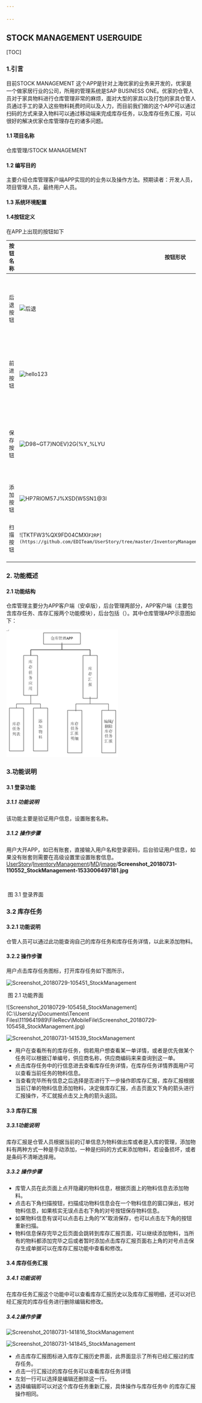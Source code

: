 ```yaml
---

---
```


##  STOCK MANAGEMENT USERGUIDE

[TOC]

### 1.引言

目前STOCK MANAGEMENT 这个APP是针对上海优家的业务来开发的，优家是一个做家居行业的公司，所用的管理系统是SAP BUSINESS ONE。优家的仓管人员对于家具物料进行仓库管理非常的麻烦，面对大型的家具以及打包的家具仓管人员通过手工的录入这些物料耗费时间以及人力，而目前我们做的这个APP可以通过扫码的方式来录入物料可以通过移动端来完成库存任务，以及库存任务汇报，可以很好的解决优家仓库管理存在的诸多问题。

#### 1.1 项目名称

仓库管理/STOCK MANAGEMENT

#### 1.2 编写目的

主要介绍仓库管理客户端APP实现的的业务以及操作方法。预期读者：开发人员，项目管理人员，最终用户人员。

#### 1.3 系统环境配置

#### 1.4按钮定义

在APP上出现的按钮如下

| 按钮名称 | 按钮形状                                                     | 按钮含义                             |
| -------- | ------------------------------------------------------------ | ------------------------------------ |
| 后退按钮 | ![后退]([UserStory](https://github.com/EDITeam/UserStory)/[InventoryManagement](https://github.com/EDITeam/UserStory/tree/master/InventoryManagement)/[MD](https://github.com/EDITeam/UserStory/tree/master/InventoryManagement/MD)/[image](https://github.com/EDITeam/UserStory/tree/master/InventoryManagement/MD/image)/Pictures/TKTFW3%QX9FD04CMXI`F2RP.png) | 后退到上一层页面或者是取消当前操作   |
| 前进按钮 | ![hello123](../../../../../Pictures/hello123.png)            | 完成当前操作以后选择下一步的按钮     |
| 保存按钮 | ![D98~GT7}NOEV}2G{%Y_%LYU](C:\Users\zy\Desktop\产品设计文档\APP界面\D98~GT7}NOEV}2G{%Y_%LYU.png) | 最后一步操作，保存当前页面的单据信息 |
| 添加按钮 | ![HP7RIOM57J%XSD{W5SN1@3I](D:\iWorkSpace\GitHub\UserStory\InventoryManagement\MD\UserGuide_AppStockManagement.assets/HP7RIOM57J%XSD{W5SN1@3I.png) | 手动来添加物料                       |
| 扫描按钮 | ![TKTFW3%QX9FD04CMXI`F2RP](https://github.com/EDITeam/UserStory/tree/master/InventoryManagement/MD/image/Pictures/TKTFW3%QX9FD04CMXI`F2RP.png) | 通过扫码的方式添加物料               |



### 2. 功能概述

#### 2.1 功能结构

仓库管理主要分为APP客户端（安卓版），后台管理两部分，APP客户端（主要包含库存任务、库存汇报两个功能模块），后台包括（）。其中仓库管理APP示意图如下：

![gongneng](image/UserGuide_AppStockManagement.assets/gongneng.png)

### 3.功能说明

#### 3.1 登录功能

##### 3.1.1 功能说明

该功能主要是验证用户信息，设置账套名称。

##### 3.1.2 操作步骤

用户大开APP，如已有账套，直接输入用户名和登录密码，后台验证用户信息，如果没有账套则需要在高级设置里设置账套信息。                                                                                                                                                                   [UserStory](https://github.com/EDITeam/UserStory)/[InventoryManagement](https://github.com/EDITeam/UserStory/tree/master/InventoryManagement)/[MD](https://github.com/EDITeam/UserStory/tree/master/InventoryManagement/MD)/[image](https://github.com/EDITeam/UserStory/tree/master/InventoryManagement/MD/image)/**Screenshot_20180731-110552_StockManagement-1533006497181.jpg** 

​                                                                                                                                                                 

​                                                          图 3.1 登录界面



### 3.2 库存任务

#### 3.2.1 功能说明

仓管人员可以通过此功能查询自己的库存任务和库存任务详情，以此来添加物料。

#### 3.2.2 操作步骤

用户点击库存任务图标，打开库存任务如下图所示，

![Screenshot_20180729-105451_StockManagement](D:\iWorkSpace\GitHub\UserStory\InventoryManagement\MD\UserGuide_AppStockManagement.assets/Screenshot_20180729-105451_StockManagement.jpg)

​                                                                                  图 2.1 功能界面

![Screenshot_20180729-105458_StockManagement](C:\Users\zy\Documents\Tencent Files\1119641989\FileRecv\MobileFile\Screenshot_20180729-105458_StockManagement.jpg)



![Screenshot_20180731-141539_StockManagement](D:\iWorkSpace\GitHub\UserStory\InventoryManagement\MD\UserGuide_AppStockManagement.assets/Screenshot_20180731-141539_StockManagement.jpg)



* 用户在查看所有的库存任务，倘若用户想查看某一单详情，或者是优先做某个任务可以根据订单编号，供应商名称，供应商编码来来查询到这一单。
* 点击库存任务中的行信息进去查看库存任务详情，在库存任务详情界面用户可以查看当前任务的物料信息。
* 当查看完毕所有信息之后选择是否进行下一步操作即库存汇报，库存汇报根据当前订单的物料信息添加物料，决定做库存汇报，点击页面又下角的箭头进行汇报操作，不汇就报点击又上角的箭头返回。

#### 3.3 库存汇报

##### 3.3.1功能说明

库存汇报是仓管人员根据当前的订单信息为物料做出库或者是入库的管理，添加物料有两种方式一种是手动添加，一种是扫码的方式来添加物料，若设备损坏，或者是条码不清晰选择用。

##### 3.3.2 操作步骤

* 库管人员在此页面上点开隐藏的物料信息，根据页面上的物料信息去添加物料。
* 点击右下角扫描按钮，扫描成功物料信息会在一个物料信息的窗口弹出，核对物料信息，如果核实无误点击右下角的对号按钮保存物料信息。
* 如果物料信息有误可以点击右上角的“X”取消保存，也可以点击左下角的按钮重新扫描。
* 物料信息保存完毕之后页面会跳转到库存汇报页面，可以继续添加物料，当所有的物料都添加完毕之后或者暂时添加点击库存汇报页面右上角的对号点击保存生成单据可以在库存汇报功能中查看和修改。

#### 3.4 库存任务汇报

##### 3.4.1 功能说明

在库存任务汇报这个功能中可以查看库存汇报历史以及库存汇报明细，还可以对已经汇报完的库存任务进行删除编辑和修改。

##### 3.4.2操作步骤

![Screenshot_20180731-141816_StockManagement](D:\iWorkSpace\GitHub\UserStory\InventoryManagement\MD\UserGuide_AppStockManagement.assets/Screenshot_20180731-141816_StockManagement.jpg)

![Screenshot_20180731-141845_StockManagement](D:\iWorkSpace\GitHub\UserStory\InventoryManagement\MD\UserGuide_AppStockManagement.assets/Screenshot_20180731-141845_StockManagement.jpg)

* 点击库存汇报图标进入库存汇报历史界面，此界面显示了所有已经汇报过的库存任务。
* 点击一行汇报过的库存任务可以查看库存任务详情
* 左划一行可以选择是编辑还删除这一行。
* 选择编辑即可以对这个库存任务重新汇报，具体操作与库存任务中 的库存汇报操作相同。

